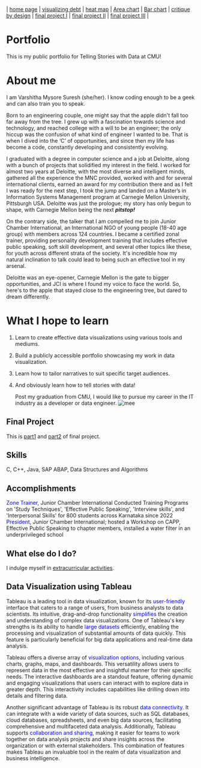 | [home page](https://varshithams.github.io/portfolio/) | [visualizing debt](visualizing-government-debt) |  [heat map](heat-map) | [Area chart](area-chart) | [Bar chart](bar-chart) | [critique by design](critique-by-design) | [final project I](final-project-part-one) | [final project II](final-project-part-two) | [final project III](final-project-part-three) |

# Portfolio
This is my public portfolio for Telling Stories with Data at CMU!

# About me
I am Varshitha Mysore Suresh (she/her). I know coding enough to be a geek and can also train you to speak.

Born to an engineering couple, one might say that the apple didn't fall too far away from the tree. I grew up with a fascination towards science and technology, and reached college with a will to be an engineer; the only hiccup was the confusion of what kind of engineer I wanted to be. That is when I dived into the ‘C’ of opportunities, and since then my life has become a code, constantly developing and consistently evolving. 

I graduated with a degree in computer science and a job at Deloitte, along with a bunch of projects that solidified my interest in the field. I worked for almost two years at Deloitte, with the most diverse and intelligent minds, gathered all the experience the MNC provided, worked with and for several international clients, earned an award for my contribution there and as I felt I was ready for the next step, I took the jump and landed on a Master’s in Information Systems Management program at Carnegie Mellon University, Pittsburgh USA. Deloitte was just the prologue; my story has only begun to shape, with Carnegie Mellon being the next ***pitstop!***

On the contrary side, the talker that I am compelled me to join Junior Chamber International, 
an International NGO of young people (18-40 age group) with members across 124 countries. I became a certified zonal trainer, providing personality development training that includes effective public speaking, soft skill development, and several other topics like these, for youth across different strata of the society. It's incredible how my natural inclination to talk could lead to being such an effective tool in my arsenal.

Deloitte was an eye-opener, Carnegie Mellon is the gate to bigger opportunities, and JCI is where I found my voice to face the world. So, here's to the apple that stayed close to the engineering tree, but dared to dream differently.

# What I hope to learn

1. Learn to create effective data visualizations using various tools and mediums.
2. Build a publicly accessible portfolio showcasing my work in data visualization.
3. Learn how to tailor narratives to suit specific target audiences.
4. And obviously learn how to tell stories with data!

   Post my graduation from CMU, I would like to pursue my career in the IT industry as a developer or data engineer.
   ![mee](https://t4.ftcdn.net/jpg/05/90/45/35/240_F_590453560_ugMuPncnGYB6XnJqmC8xiPQx4eg3jmMD.jpg)


## Final Project

This is [part1](https://varshithams.github.io/portfolio/final-project-part-one.md) and [part2](https://varshithams.github.io/portfolio/final-project-part-two.md) of final project.


## Skills
C, C++, Java, SAP ABAP, Data Structures and Algorithms

## Accomplishments
<span style="color:blue">Zone Trainer</span>, Junior Chamber International Conducted Training Programs on 'Study Techniques', 'Effective Public Speaking', 'Interview skills', and 'Interpersonal Skills' for 800 students across Karnataka since 2022
<span style="color:blue">President</span>, Junior Chamber International; hosted a Workshop on CAPP, Effective Public Speaking to chapter members, installed a water filter in an underprivileged school

## What else do I do?

I indulge myself in [extracurricular activities](https://www.instagram.com/jci.mysore.brindhavan/).

## Data Visualization using Tableau

Tableau is a leading tool in data visualization, known for its <span style="color:blue">user-friendly</span> interface that caters to a range of users, from business analysts to data scientists. Its intuitive, drag-and-drop functionality <span style="color:blue">simplifies</span> the creation and understanding of complex data visualizations. One of Tableau's key strengths is its ability to handle <span style="color:blue">large datasets</span> efficiently, enabling the processing and visualization of substantial amounts of data quickly. This feature is particularly beneficial for big data applications and real-time data analysis.

Tableau offers a diverse array of <span style="color:blue">visualization options</span>, including various charts, graphs, maps, and dashboards. This versatility allows users to represent data in the most effective and insightful manner for their specific needs. The interactive dashboards are a standout feature, offering dynamic and engaging visualizations that users can interact with to explore data in greater depth. This interactivity includes capabilities like drilling down into details and filtering data.

Another significant advantage of Tableau is its robust <span style="color:blue">data connectivity</span>. It can integrate with a wide variety of data sources, such as SQL databases, cloud databases, spreadsheets, and even big data sources, facilitating comprehensive and multifaceted data analysis. Additionally, Tableau supports <span style="color:blue">collaboration and sharing</span>, making it easier for teams to work together on data analysis projects and share insights across the organization or with external stakeholders. This combination of features makes Tableau an invaluable tool in the realm of data visualization and business intelligence.


